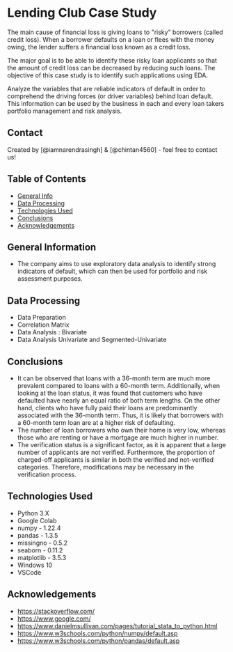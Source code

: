 # Lending Club Case Study
 The main cause of financial loss is giving loans to "risky" borrowers (called credit loss). When a borrower defaults on a loan or flees with the money owing, the lender suffers a financial loss known as a credit loss.

The major goal is to be able to identify these risky loan applicants so that the amount of credit loss can be decreased by reducing such loans.
The objective of this case study is to identify such applications using EDA.

Analyze the variables that are reliable indicators of default in order to comprehend the driving forces (or driver variables) behind loan default.
This information can be used by the business in each and every loan takers portfolio management and risk analysis.

## Contact
Created by [@iamnarendrasingh] & [@chintan4560] - feel free to contact us!


## Table of Contents
* [General Info](#general-information)
* [Data Processing](#data-processing)
* [Technologies Used](#technologies-used)
* [Conclusions](#conclusions)
* [Acknowledgements](#acknowledgements)

<!-- You can include any other section that is pertinent to your problem -->

## General Information
- The company aims to use exploratory data analysis to identify strong indicators of default, which can then be used for portfolio and risk assessment purposes.

## Data Processing
- Data Preparation
- Correlation Matrix 
- Data Analysis : Bivariate
- Data Analysis Univariate and Segmented-Univariate


<!-- You don't have to answer all the questions - just the ones relevant to your project. -->

## Conclusions
- It can be observed that loans with a 36-month term are much more prevalent compared to loans with a 60-month term. Additionally, when looking at the loan status, it was found that customers who have defaulted have nearly an equal ratio of both term lengths. On the other hand, clients who have fully paid their loans are predominantly associated with the 36-month term. Thus, it is likely that borrowers with a 60-month term loan are at a higher risk of defaulting.
- The number of loan borrowers who own their home is very low, whereas those who are renting or have a mortgage are much higher in number.
- The verification status is a significant factor, as it is apparent that a large number of applicants are not verified. Furthermore, the proportion of charged-off applicants is similar in both the verified and not-verified categories. Therefore, modifications may be necessary in the verification process.

<!-- You don't have to answer all the questions - just the ones relevant to your project. -->


## Technologies Used
- Python 3.X
- Google Colab
- numpy - 1.22.4
- pandas - 1.3.5
- missingno - 0.5.2
- seaborn - 0.11.2
- matplotlib - 3.5.3
- Windows 10
- VSCode


<!-- As the libraries versions keep on changing, it is recommended to mention the version of library used in this project -->

## Acknowledgements

- https://stackoverflow.com/
- https://www.google.com/
- https://www.danielmsullivan.com/pages/tutorial_stata_to_python.html
- https://www.w3schools.com/python/numpy/default.asp
- https://www.w3schools.com/python/pandas/default.asp



<!-- Optional -->
<!-- ## License -->
<!-- This project is open source and available under the [... License](). -->

<!-- You don't have to include all sections - just the one's relevant to your project -->